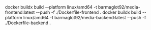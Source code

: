 docker buildx build --platform linux/amd64 -t barmaglot92/media-frontend:latest --push -f ./Dockerfile-frontend .
docker buildx build --platform linux/amd64 -t barmaglot92/media-backend:latest --push -f ./Dockerfile-backend .